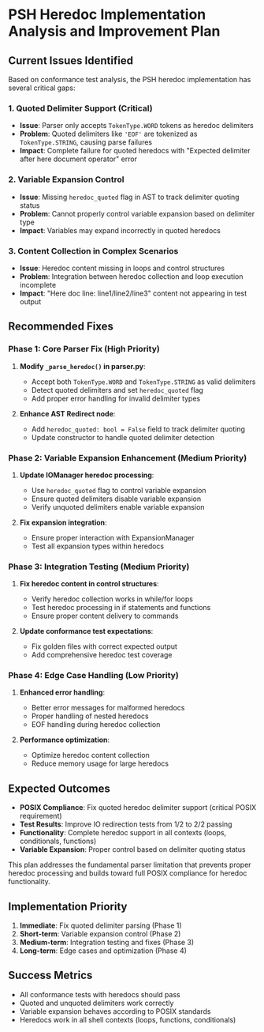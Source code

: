 # PSH Heredoc Implementation Analysis and Improvement Plan

## Current Issues Identified

Based on conformance test analysis, the PSH heredoc implementation has several critical gaps:

### 1. **Quoted Delimiter Support (Critical)**
- **Issue**: Parser only accepts `TokenType.WORD` tokens as heredoc delimiters
- **Problem**: Quoted delimiters like `'EOF'` are tokenized as `TokenType.STRING`, causing parse failures
- **Impact**: Complete failure for quoted heredocs with "Expected delimiter after here document operator" error

### 2. **Variable Expansion Control**
- **Issue**: Missing `heredoc_quoted` flag in AST to track delimiter quoting status
- **Problem**: Cannot properly control variable expansion based on delimiter type
- **Impact**: Variables may expand incorrectly in quoted heredocs

### 3. **Content Collection in Complex Scenarios**
- **Issue**: Heredoc content missing in loops and control structures
- **Problem**: Integration between heredoc collection and loop execution incomplete
- **Impact**: "Here doc line: line1/line2/line3" content not appearing in test output

## Recommended Fixes

### Phase 1: Core Parser Fix (High Priority)
1. **Modify `_parse_heredoc()` in parser.py**:
   - Accept both `TokenType.WORD` and `TokenType.STRING` as valid delimiters
   - Detect quoted delimiters and set `heredoc_quoted` flag
   - Add proper error handling for invalid delimiter types

2. **Enhance AST Redirect node**:
   - Add `heredoc_quoted: bool = False` field to track delimiter quoting
   - Update constructor to handle quoted delimiter detection

### Phase 2: Variable Expansion Enhancement (Medium Priority)
1. **Update IOManager heredoc processing**:
   - Use `heredoc_quoted` flag to control variable expansion
   - Ensure quoted delimiters disable variable expansion
   - Verify unquoted delimiters enable variable expansion

2. **Fix expansion integration**:
   - Ensure proper interaction with ExpansionManager
   - Test all expansion types within heredocs

### Phase 3: Integration Testing (Medium Priority)
1. **Fix heredoc content in control structures**:
   - Verify heredoc collection works in while/for loops
   - Test heredoc processing in if statements and functions
   - Ensure proper content delivery to commands

2. **Update conformance test expectations**:
   - Fix golden files with correct expected output
   - Add comprehensive heredoc test coverage

### Phase 4: Edge Case Handling (Low Priority)
1. **Enhanced error handling**:
   - Better error messages for malformed heredocs
   - Proper handling of nested heredocs
   - EOF handling during heredoc collection

2. **Performance optimization**:
   - Optimize heredoc content collection
   - Reduce memory usage for large heredocs

## Expected Outcomes

- **POSIX Compliance**: Fix quoted heredoc delimiter support (critical POSIX requirement)
- **Test Results**: Improve IO redirection tests from 1/2 to 2/2 passing
- **Functionality**: Complete heredoc support in all contexts (loops, conditionals, functions)
- **Variable Expansion**: Proper control based on delimiter quoting status

This plan addresses the fundamental parser limitation that prevents proper heredoc processing and builds toward full POSIX compliance for heredoc functionality.

## Implementation Priority

1. **Immediate**: Fix quoted delimiter parsing (Phase 1)
2. **Short-term**: Variable expansion control (Phase 2)
3. **Medium-term**: Integration testing and fixes (Phase 3)
4. **Long-term**: Edge cases and optimization (Phase 4)

## Success Metrics

- All conformance tests with heredocs should pass
- Quoted and unquoted delimiters work correctly
- Variable expansion behaves according to POSIX standards
- Heredocs work in all shell contexts (loops, functions, conditionals)